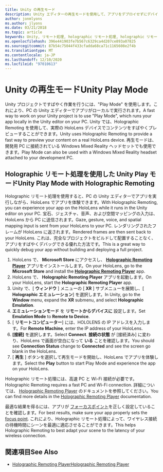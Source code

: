 ```yaml
---
title: Unity の再生モード
description: Unity エディターの再生モードを使用して、アプリをデプロイせずにデバイスでの変更をプレビューします。
author: jonmlyons
ms.author: jlyons
ms.date: 03/21/2018
ms.topic: article
keywords: Unity, リモート処理, holographic リモート処理, holographic リモート処理プレーヤー, HoloLens, mixed reality ヘッドセット, windows mixed reality ヘッドセット, 仮想現実ヘッドセット, unity 再生モード
ms.openlocfilehash: 396e441903fe7b567c6329ca4d207ce893a07825
ms.sourcegitcommit: 87b54c75044f433cfadda68ca71c1165608e2f4b
ms.translationtype: MT
ms.contentlocale: ja-JP
ms.lasthandoff: 12/10/2020
ms.locfileid: "97010613"
---
```

# <a name="unity-play-mode"></a><span data-ttu-id="22662-104">Unity の再生モード</span><span class="sxs-lookup"><span data-stu-id="22662-104">Unity Play Mode</span></span>

<span data-ttu-id="22662-105">Unity プロジェクトですばやく作業を行うには、"Play Mode" を使用します。これにより、PC の Unity エディターでアプリがローカルで実行されます。</span><span class="sxs-lookup"><span data-stu-id="22662-105">A fast way to work on your Unity project is to use "Play Mode", which runs your app locally in the Unity editor on your PC.</span></span> <span data-ttu-id="22662-106">Unity では、Holographic Remoting を使用して、実際の HoloLens デバイスでコンテンツをすばやくプレビューすることができます。</span><span class="sxs-lookup"><span data-stu-id="22662-106">Unity uses Holographic Remoting to provide a fast way to preview your content on a real HoloLens device.</span></span> <span data-ttu-id="22662-107">再生モードは、開発用 PC に接続されている Windows Mixed Reality ヘッドセットでも使用できます。</span><span class="sxs-lookup"><span data-stu-id="22662-107">Play Mode can also be used with a Windows Mixed Reality headset attached to your development PC.</span></span>

## <a name="unity-play-mode-with-holographic-remoting"></a><span data-ttu-id="22662-108">Holographic リモート処理を使用した Unity Play モード</span><span class="sxs-lookup"><span data-stu-id="22662-108">Unity Play Mode with Holographic Remoting</span></span>

<span data-ttu-id="22662-109">Holographic リモート処理を使用すると、PC の Unity エディターでアプリを実行しながら、HoloLens でアプリを体験できます。</span><span class="sxs-lookup"><span data-stu-id="22662-109">With Holographic Remoting, you can experience your app on the HoloLens while it runs in the Unity editor on your PC.</span></span> <span data-ttu-id="22662-110">宝石、ジェスチャ、音声、および空間マッピングの入力は、HoloLens から PC に送信されます。</span><span class="sxs-lookup"><span data-stu-id="22662-110">Gaze, gesture, voice, and spatial mapping input is sent from your HoloLens to your PC.</span></span> <span data-ttu-id="22662-111">レンダリングされたフレームが HoloLens に返されます。</span><span class="sxs-lookup"><span data-stu-id="22662-111">Rendered frames are then sent back to your HoloLens.</span></span> <span data-ttu-id="22662-112">これは、完全なプロジェクトをビルドして配置することなく、アプリをすばやくデバッグできる優れた方法です。</span><span class="sxs-lookup"><span data-stu-id="22662-112">This is a great way to quickly debug your app without building and deploying a full project.</span></span>
1. <span data-ttu-id="22662-113">HoloLens で、 **Microsoft Store** にアクセスし、 **[Holographic Remoting Player](https://www.microsoft.com/store/p/holographic-remoting-player/9nblggh4sv40)** アプリをインストールします。</span><span class="sxs-lookup"><span data-stu-id="22662-113">On your HoloLens, go to the **Microsoft Store** and install the **[Holographic Remoting Player](https://www.microsoft.com/store/p/holographic-remoting-player/9nblggh4sv40)** app.</span></span>
2. <span data-ttu-id="22662-114">HoloLens で、 **Holographic Remoting Player** アプリを起動します。</span><span class="sxs-lookup"><span data-stu-id="22662-114">On your HoloLens, start the **Holographic Remoting Player** app.</span></span>
3. <span data-ttu-id="22662-115">Unity で、[ **ウィンドウ** ] メニューの [ **XR** ] サブメニューを展開し、[ **Holographic エミュレーション**] を選択します。</span><span class="sxs-lookup"><span data-stu-id="22662-115">In Unity, go to the **Window** menu, expand the **XR** submenu, and select **Holographic Emulation**.</span></span>
4. <span data-ttu-id="22662-116">**エミュレーションモード** を **リモートからデバイスに** 設定します。</span><span class="sxs-lookup"><span data-stu-id="22662-116">Set **Emulation Mode** to **Remote to Device**.</span></span>
5. <span data-ttu-id="22662-117">[ **リモートコンピューター**] には、HOLOLENS の IP アドレスを入力します。</span><span class="sxs-lookup"><span data-stu-id="22662-117">For **Remote Machine**, enter the IP address of your HoloLens.</span></span>
6. <span data-ttu-id="22662-118">**[接続]** を選択します。</span><span class="sxs-lookup"><span data-stu-id="22662-118">Select **Connect**.</span></span> <span data-ttu-id="22662-119">**接続の状態** が [接続済み] に変わり、HoloLens で画面が空白になって **いる** ことを確認します。</span><span class="sxs-lookup"><span data-stu-id="22662-119">You should see **Connection Status** change to **Connected** and see the screen go blank in the HoloLens.</span></span>
7. <span data-ttu-id="22662-120">[ **再生** ] ボタンを選択して再生モードを開始し、HoloLens でアプリを体験します。</span><span class="sxs-lookup"><span data-stu-id="22662-120">Select the **Play** button to start Play Mode and experience the app on your HoloLens.</span></span>

<span data-ttu-id="22662-121">Holographic リモート処理には、高速 PC と Wi-Fi 接続が必要です。</span><span class="sxs-lookup"><span data-stu-id="22662-121">Holographic Remoting requires a fast PC and Wi-Fi connection.</span></span> <span data-ttu-id="22662-122">詳細については、 [Holographic Remoting Player](../platform-capabilities-and-apis/holographic-remoting-player.md) のドキュメントを参照してください。</span><span class="sxs-lookup"><span data-stu-id="22662-122">You can find more details in the [Holographic Remoting Player](../platform-capabilities-and-apis/holographic-remoting-player.md) documentation.</span></span>

<span data-ttu-id="22662-123">最適な結果を得るには、アプリが [フォーカスポイント](focus-point-in-unity.md)を正しく設定していることを確認します。</span><span class="sxs-lookup"><span data-stu-id="22662-123">For best results, make sure your app properly sets the [focus point](focus-point-in-unity.md).</span></span> <span data-ttu-id="22662-124">これにより、Holographic リモート処理によって、ワイヤレス接続の待機時間にシーンを最適に適応させることができます。</span><span class="sxs-lookup"><span data-stu-id="22662-124">This helps Holographic Remoting to best adapt your scene to the latency of your wireless connection.</span></span>

## <a name="see-also"></a><span data-ttu-id="22662-125">関連項目</span><span class="sxs-lookup"><span data-stu-id="22662-125">See Also</span></span>
* [<span data-ttu-id="22662-126">Holographic Remoting Player</span><span class="sxs-lookup"><span data-stu-id="22662-126">Holographic Remoting Player</span></span>](../platform-capabilities-and-apis/holographic-remoting-player.md)
